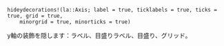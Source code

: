```
hideydecorations!(la::Axis; label = true, ticklabels = true, ticks = true, grid = true,
    minorgrid = true, minorticks = true)
```

y軸の装飾を隠します：ラベル、目盛りラベル、目盛り、グリッド。
